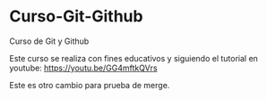 # Curso-Git-Github
Curso de Git y Github

Este curso se realiza con fines educativos y siguiendo el tutorial en youtube:
https://youtu.be/GG4mftkQVrs



Este es otro cambio para prueba de merge.